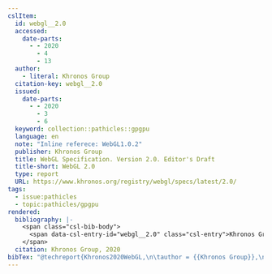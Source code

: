 ```yaml
---
cslItem:
  id: webgl__2.0
  accessed:
    date-parts:
      - - 2020
        - 4
        - 13
  author:
    - literal: Khronos Group
  citation-key: webgl__2.0
  issued:
    date-parts:
      - - 2020
        - 3
        - 6
  keyword: collection::pathicles::gpgpu
  language: en
  note: "Inline referece: WebGL1.0.2"
  publisher: Khronos Group
  title: WebGL Specification. Version 2.0. Editor's Draft
  title-short: WebGL 2.0
  type: report
  URL: https://www.khronos.org/registry/webgl/specs/latest/2.0/
tags:
  - issue:pathicles
  - topic:pathicles/gpgpu
rendered:
  bibliography: |-
    <span class="csl-bib-body">
      <span data-csl-entry-id="webgl__2.0" class="csl-entry">Khronos Group. 2020. <i>WebGL Specification. Version 2.0. Editor’s Draft</i>. Khronos Group. <a href='https://www.khronos.org/registry/webgl/specs/latest/2.0/'>https://www.khronos.org/registry/webgl/specs/latest/2.0/</a></span>
    </span>
  citation: Khronos Group, 2020
bibTex: "@techreport{Khronos2020WebGL,\n\tauthor = {{Khronos Group}},\n\tyear = {2020},\n\tmonth = {mar 6},\n\tnote = {Inline referece: WebGL1.0.2},\n\tinstitution = {Khronos Group},\n\ttitle = {WebGL {Specification}. {Version} 2.0. {Editor}'s {Draft}},\n}\n\n"
---
```

